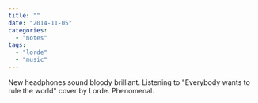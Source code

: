 ```yaml
---
title: ""
date: "2014-11-05"
categories: 
  - "notes"
tags: 
  - "lorde"
  - "music"
---
```


New headphones sound bloody brilliant. Listening to "Everybody wants to rule the world" cover by Lorde. Phenomenal.
